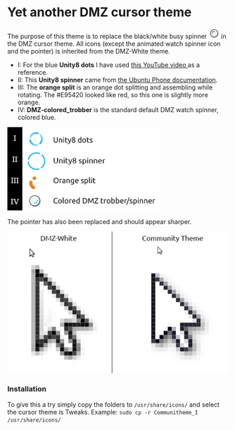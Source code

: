 # Yet another DMZ cursor theme

The purpose of this theme is to replace the black/white busy spinner ![](https://github.com/GalliumOS/dmz-cursor-theme/blob/master/DMZ-White/pngs/24x24/watch_0001.png) in the DMZ cursor theme. All icons (except the animated watch spinner icon and the pointer) is inherited from the DMZ-White theme. 

- I: For the blue **Unity8 dots** I have used [this YouTube video ](https://youtu.be/Dwxx2yQs_Ig?t=8m3s) as a reference.
- II: This **Unity8 spinner** came from [the Ubuntu Phone documentation](https://docs.ubuntu.com/phone/en/apps/design/building-blocks/activity-indicators).
- III: The **orange split** is an orange dot splitting and assembling while rotating. The #E95420 looked like red, so this one is slightly more orange.
- IV: **DMZ-colored_trobber** is the standard default DMZ watch spinner, colored blue.

![examples](examples.jpg)

The pointer has also been replaced and should appear sharper.

![Compare](compare.jpg)


### Installation 
To give this a try simply copy the folders to `/usr/share/icons/` and select the cursor theme is Tweaks.
Example: `sudo cp -r Communitheme_I /usr/share/icons/`
